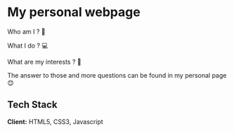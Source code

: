
# My personal webpage
Who am I ? 🤔

What I do ? 💻 

What are my interests ? 🏃

The answer to those and more questions can be found in my personal page 😊


## Tech Stack

**Client:** HTML5, CSS3, Javascript




